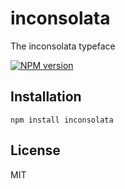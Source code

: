 # inconsolata

The inconsolata typeface

[![NPM version](https://badge.fury.io/js/inconsolata.png)](http://badge.fury.io/js/inconsolata)

## Installation

    npm install inconsolata

## License

  MIT